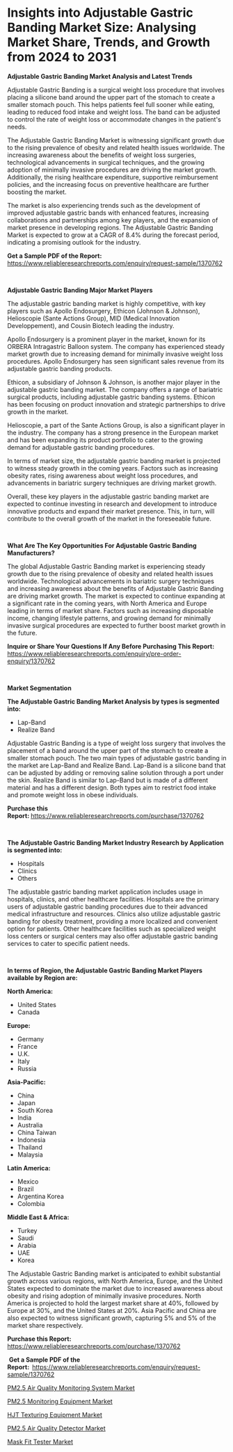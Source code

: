 <p><h1>Insights into Adjustable Gastric Banding Market Size: Analysing Market Share, Trends, and Growth from 2024 to 2031</h1></p><p><strong>Adjustable Gastric Banding Market Analysis and Latest Trends</strong></p>
<p><p>Adjustable Gastric Banding is a surgical weight loss procedure that involves placing a silicone band around the upper part of the stomach to create a smaller stomach pouch. This helps patients feel full sooner while eating, leading to reduced food intake and weight loss. The band can be adjusted to control the rate of weight loss or accommodate changes in the patient's needs.</p><p>The Adjustable Gastric Banding Market is witnessing significant growth due to the rising prevalence of obesity and related health issues worldwide. The increasing awareness about the benefits of weight loss surgeries, technological advancements in surgical techniques, and the growing adoption of minimally invasive procedures are driving the market growth. Additionally, the rising healthcare expenditure, supportive reimbursement policies, and the increasing focus on preventive healthcare are further boosting the market.</p><p>The market is also experiencing trends such as the development of improved adjustable gastric bands with enhanced features, increasing collaborations and partnerships among key players, and the expansion of market presence in developing regions. The Adjustable Gastric Banding Market is expected to grow at a CAGR of 8.4% during the forecast period, indicating a promising outlook for the industry.</p></p>
<p><strong>Get a Sample PDF of the Report:&nbsp;</strong> <a href="https://www.reliableresearchreports.com/enquiry/request-sample/1370762">https://www.reliableresearchreports.com/enquiry/request-sample/1370762</a></p>
<p>&nbsp;</p>
<p><strong>Adjustable Gastric Banding Major Market Players</strong></p>
<p><p>The adjustable gastric banding market is highly competitive, with key players such as Apollo Endosurgery, Ethicon (Johnson & Johnson), Helioscopie (Sante Actions Group), MID (Medical Innovation Developpement), and Cousin Biotech leading the industry. </p><p>Apollo Endosurgery is a prominent player in the market, known for its ORBERA Intragastric Balloon system. The company has experienced steady market growth due to increasing demand for minimally invasive weight loss procedures. Apollo Endosurgery has seen significant sales revenue from its adjustable gastric banding products.</p><p>Ethicon, a subsidiary of Johnson & Johnson, is another major player in the adjustable gastric banding market. The company offers a range of bariatric surgical products, including adjustable gastric banding systems. Ethicon has been focusing on product innovation and strategic partnerships to drive growth in the market.</p><p>Helioscopie, a part of the Sante Actions Group, is also a significant player in the industry. The company has a strong presence in the European market and has been expanding its product portfolio to cater to the growing demand for adjustable gastric banding procedures.</p><p>In terms of market size, the adjustable gastric banding market is projected to witness steady growth in the coming years. Factors such as increasing obesity rates, rising awareness about weight loss procedures, and advancements in bariatric surgery techniques are driving market growth.</p><p>Overall, these key players in the adjustable gastric banding market are expected to continue investing in research and development to introduce innovative products and expand their market presence. This, in turn, will contribute to the overall growth of the market in the foreseeable future.</p></p>
<p>&nbsp;</p>
<p><strong>What Are The Key Opportunities For Adjustable Gastric Banding Manufacturers?</strong></p>
<p><p>The global Adjustable Gastric Banding market is experiencing steady growth due to the rising prevalence of obesity and related health issues worldwide. Technological advancements in bariatric surgery techniques and increasing awareness about the benefits of Adjustable Gastric Banding are driving market growth. The market is expected to continue expanding at a significant rate in the coming years, with North America and Europe leading in terms of market share. Factors such as increasing disposable income, changing lifestyle patterns, and growing demand for minimally invasive surgical procedures are expected to further boost market growth in the future.</p></p>
<p><strong>Inquire or Share Your Questions If Any Before Purchasing This Report:</strong> <a href="https://www.reliableresearchreports.com/enquiry/pre-order-enquiry/1370762">https://www.reliableresearchreports.com/enquiry/pre-order-enquiry/1370762</a></p>
<p>&nbsp;</p>
<p><strong>Market Segmentation</strong></p>
<p><strong>The Adjustable Gastric Banding Market Analysis by types is segmented into:</strong></p>
<p><ul><li>Lap-Band</li><li>Realize Band</li></ul></p>
<p><p>Adjustable Gastric Banding is a type of weight loss surgery that involves the placement of a band around the upper part of the stomach to create a smaller stomach pouch. The two main types of adjustable gastric banding in the market are Lap-Band and Realize Band. Lap-Band is a silicone band that can be adjusted by adding or removing saline solution through a port under the skin. Realize Band is similar to Lap-Band but is made of a different material and has a different design. Both types aim to restrict food intake and promote weight loss in obese individuals.</p></p>
<p><strong>Purchase this Report:&nbsp;</strong><a href="https://www.reliableresearchreports.com/purchase/1370762">https://www.reliableresearchreports.com/purchase/1370762</a></p>
<p>&nbsp;</p>
<p><strong>The Adjustable Gastric Banding Market Industry Research by Application is segmented into:</strong></p>
<p><ul><li>Hospitals</li><li>Clinics</li><li>Others</li></ul></p>
<p><p>The adjustable gastric banding market application includes usage in hospitals, clinics, and other healthcare facilities. Hospitals are the primary users of adjustable gastric banding procedures due to their advanced medical infrastructure and resources. Clinics also utilize adjustable gastric banding for obesity treatment, providing a more localized and convenient option for patients. Other healthcare facilities such as specialized weight loss centers or surgical centers may also offer adjustable gastric banding services to cater to specific patient needs.</p></p>
<p>&nbsp;</p>
<p><strong>In terms of Region, the Adjustable Gastric Banding Market Players available by Region are:</strong></p>
<p>
    <p> <strong> North America: </strong>
        <ul>
            <li>United States</li>
            <li>Canada</li>
        </ul>
        </p> 
    <p> <strong> Europe: </strong>
        <ul>
            <li>Germany</li>
            <li>France</li>
            <li>U.K.</li>
            <li>Italy</li>
            <li>Russia</li>
        </ul>
        </p> 
    <p> <strong> Asia-Pacific: </strong>
        <ul>
            <li>China</li>
            <li>Japan</li>
            <li>South Korea</li>
            <li>India</li>
            <li>Australia</li>
            <li>China Taiwan</li>
            <li>Indonesia</li>
            <li>Thailand</li>
            <li>Malaysia</li>
        </ul>
        </p> 
    <p> <strong> Latin America: </strong>
        <ul>
            <li>Mexico</li>
            <li>Brazil</li>
            <li>Argentina Korea</li>
            <li>Colombia</li>
        </ul>
        </p> 
    <p> <strong> Middle East & Africa: </strong>
        <ul>
            <li>Turkey</li>
            <li>Saudi</li>
            <li>Arabia</li>
            <li>UAE</li>
            <li>Korea</li>
        </ul>
    </p>
    </p>
<p><p>The Adjustable Gastric Banding market is anticipated to exhibit substantial growth across various regions, with North America, Europe, and the United States expected to dominate the market due to increased awareness about obesity and rising adoption of minimally invasive procedures. North America is projected to hold the largest market share at 40%, followed by Europe at 30%, and the United States at 20%. Asia Pacific and China are also expected to witness significant growth, capturing 5% and 5% of the market share respectively.</p></p>
<p><strong>Purchase this Report: </strong><a href="https://www.reliableresearchreports.com/purchase/1370762">https://www.reliableresearchreports.com/purchase/1370762</a></p>
<p>&nbsp;<strong>Get a Sample PDF of the Report:&nbsp;&nbsp;</strong><a href="https://www.reliableresearchreports.com/enquiry/request-sample/1370762">https://www.reliableresearchreports.com/enquiry/request-sample/1370762</a></p>
<p><strong></strong></p>
<p><p><a href="https://medium.com/p/e3dc58c5086c/edit">PM2.5 Air Quality Monitoring System Market</a></p><p><a href="https://medium.com/@alanwatkins6h/analyzing-pm2-5-48dcfe3e0ef1">PM2.5 Monitoring Equipment Market</a></p><p><a href="https://medium.com/@alanwatkins6h/hjt-texturing-equipment-market-report-reveals-the-latest-trends-and-growth-opportunities-of-this-fc3eb236150e">HJT Texturing Equipment Market</a></p><p><a href="https://medium.com/@alanwatkins6h/pm2-5-air-quality-detector-market-trends-forecast-and-competitive-analysis-to-2031-8b9e5772ee8b">PM2.5 Air Quality Detector Market</a></p><p><a href="https://medium.com/@alanwatkins6h/mask-fit-tester-market-size-cagr-trends-2024-2030-567871af4e17">Mask Fit Tester Market</a></p></p>
